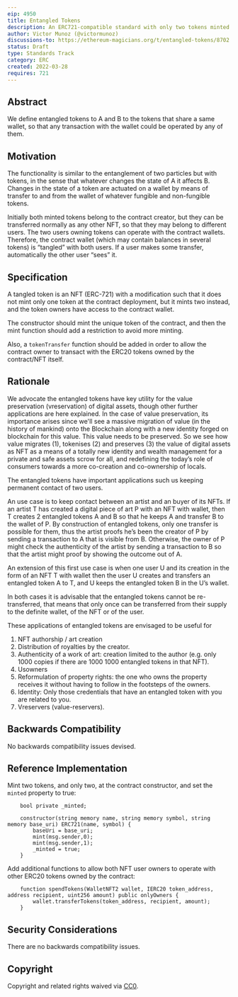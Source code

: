 ```yaml
---
eip: 4950
title: Entangled Tokens
description: An ERC721-compatible standard with only two tokens minted that are tied together
author: Victor Munoz (@victormunoz)
discussions-to: https://ethereum-magicians.org/t/entangled-tokens/8702
status: Draft
type: Standards Track
category: ERC
created: 2022-03-28
requires: 721
---
```


## Abstract
We define entangled tokens to A and B to the tokens that share a same wallet, so that any transaction with the wallet could be operated by any of them.

## Motivation
The functionality is similar to the entanglement of two particles but with tokens, in the sense that whatever changes the state of A it affects B. Changes in the state of a token are actuated on a wallet by means of transfer to and from the wallet of whatever fungible and non-fungible tokens.

Initially both minted tokens belong to the contract creator, but they can be transferred normally as any other NFT, so that they may belong to different users. The two users owning tokens can operate with the contract wallets. Therefore, the contract wallet (which may contain balances in several tokens) is “tangled” with both users. If a user makes some transfer, automatically the other user “sees” it.

## Specification
A tangled token is an NFT (ERC-721) with a modification such that it does not mint only one token at the contract deployment, but it mints two instead, and the token owners have access to the contract wallet.

The constructor should mint the unique token of the contract, and then the mint function should add a restriction to avoid more minting.

Also, a `tokenTransfer` function should be added in order to allow the contract owner to transact with the ERC20 tokens owned by the contract/NFT itself.

## Rationale
We advocate the entangled tokens have key utility for the value preservation (vreservation) of digital assets, though other further applications are here explained. In the case of value preservation, its importance arises since we'll see a massive migration of value (in the history of mankind) onto the Blockchain along with a new identity forged on blockchain for this value. This value needs to be preserved. So we see how value migrates (1), tokenises (2) and preserves (3) the value of digital assets as NFT as a means of a totally new identity and wealth management for a private and safe assets scrow for all, and redefining the today’s role of consumers towards a more co-creation and co-ownership of locals.

The entangled tokens have important applications such us keeping permanent contact of two users.

An use case is to keep contact between an artist and an buyer of its NFTs. If an artist T has created a digital piece of art P with an NFT with wallet, then T creates 2 entangled tokens A and B so that he keeps A and transfer B to the wallet of P. By construction of entangled tokens, only one transfer is possible for them, thus the artist proofs he’s been the creator of P by sending a transaction to A that is visible from B. Otherwise, the owner of P might check the authenticity of the artist by sending a transaction to B so that the artist might proof by showing the outcome out of A.

An extension of this first use case is when one user U and its creation in the form of an NFT T with wallet then the user U creates and transfers an entangled token A to T, and U keeps the entangled token B in the U’s wallet.  

In both cases it is advisable that the entangled tokens cannot be re-transferred, that means that only once can be transferred from their supply to the definite wallet, of the NFT or of the user.

These applications of entangled tokens are envisaged to be useful for 
1.	NFT authorship / art creation
2.	Distribution of royalties by the creator.
3.	Authenticity of a work of art: creation limited to the author (e.g. only 1000 copies if there are 1000 1000 entangled tokens in that NFT).
4.	Usowners
5.	Reformulation of property rights: the one who owns the property receives it without having to follow in the footsteps of the owners.
6.	Identity: Only those credentials that have an entangled token with you are related to you.
7.	Vreservers (value-reservers).

## Backwards Compatibility
No backwards compatibility issues devised.

## Reference Implementation
Mint two tokens, and only two, at the contract constructor, and set the `minted` property to true:

```solidity
    bool private _minted;

    constructor(string memory name, string memory symbol, string memory base_uri) ERC721(name, symbol) {
        baseUri = base_uri;
        mint(msg.sender,0);
        mint(msg.sender,1);
        _minted = true;
    }
```

Add additional functions to allow both NFT user owners to operate with other ERC20 tokens owned by the contract:

```solidity
    function spendTokens(WalletNFT2 wallet, IERC20 token_address, address recipient, uint256 amount) public onlyOwners {
        wallet.transferTokens(token_address, recipient, amount);
    }
```

## Security Considerations
There are no backwards compatibility issues.

## Copyright
Copyright and related rights waived via [CC0](../LICENSE.md).
